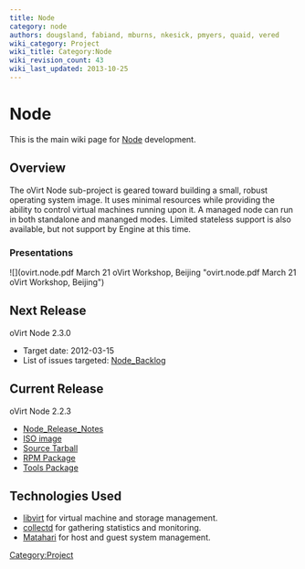 ```yaml
---
title: Node
category: node
authors: dougsland, fabiand, mburns, nkesick, pmyers, quaid, vered
wiki_category: Project
wiki_title: Category:Node
wiki_revision_count: 43
wiki_last_updated: 2013-10-25
---
```


# Node

This is the main wiki page for [Node](Node) development.

## Overview

The oVirt Node sub-project is geared toward building a small, robust operating system image. It uses minimal resources while providing the ability to control virtual machines running upon it. A managed node can run in both standalone and mananged modes. Limited stateless support is also available, but not support by Engine at this time.

### Presentations

![](ovirt.node.pdf March 21 oVirt Workshop, Beijing "ovirt.node.pdf March 21 oVirt Workshop, Beijing")

## Next Release

oVirt Node 2.3.0

*   Target date: 2012-03-15
*   List of issues targeted: [Node_Backlog](Node_Backlog)

## Current Release

oVirt Node 2.2.3

*   [Node_Release_Notes](Node_Release_Notes)
*   [ISO image](http://ovirt.org/releases/stable/binary/ovirt-node-image-2.2.3-1.1.fc16.iso)
*   [Source Tarball](http://ovirt.org/releases/stable/src/ovirt-node-2.2.3.tar.gz)
*   [RPM Package](http://ovirt.org/releases/stable/fedora/16/ovirt-node-2.2.3-1.fc16.noarch.rpm)
*   [Tools Package](http://ovirt.org/releases/stable/fedora/16/ovirt-node-tools-2.2.3-1.fc16.noarch.rpm)

## Technologies Used

*   [libvirt](http://libvirt.org/) for virtual machine and storage management.
*   [collectd](http://collectd.org/) for gathering statistics and monitoring.
*   [Matahari](http://matahari.fedorahosted.org) for host and guest system management.

<Category:Project>
